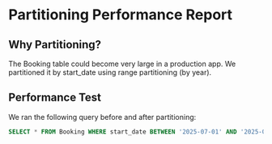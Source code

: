 # Partitioning Performance Report

## Why Partitioning?
The Booking table could become very large in a production app.
We partitioned it by start_date using range partitioning (by year).

## Performance Test
We ran the following query before and after partitioning:

```sql
SELECT * FROM Booking WHERE start_date BETWEEN '2025-07-01' AND '2025-07-10';
